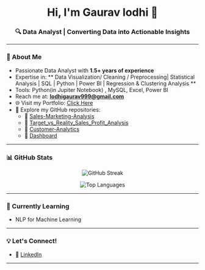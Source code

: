 
<h1 align="center">Hi, I'm Gaurav lodhi 👋</h1>
<h3 align="center">🔍 Data Analyst | Converting Data into Actionable Insights</h3>

---


### 🔹 About Me

-  Passionate Data Analyst with **1.5+ years of experience**
-  Expertise in: ** Data Visualization/ Cleaning / Preprocessing| Statistical Analysis | SQL | Python | Power BI | Regression & Clustering Analysis **
-  Tools: Python(in Jupiter Notebook) , MySQL, Excel, Power BI
-  Reach me at: **lodhigaurav999@gmail.com**
- 🌐 Visit my Portfolio: [Click Here](https://www.linkedin.com/in/gaurav-lodhi999)
- 📂 Explore my GitHub repositories:
  - 🔹 [Sales-Marketing-Analysis](https://github.com/lodhi-999/Sales-Marketing-Analysis)
  - 🔹 [Target_vs_Reality_Sales_Profit_Analysis](https://github.com/lodhi-999/Target_vs_Reality_Full_Funnel_Sales_Profit_Analysis)
  - 🔹 [Customer-Analytics](https://github.com/lodhi-999/Customer-Analytics)
  - 🔹 [Dashboard](https://github.com/lodhi-999/Gameplay-Player-Retention-Dashboard)

---

### 📊 GitHub Stats

<p align="center">
  <img src="https://github-readme-streak-stats.herokuapp.com?user=lodhi-999&theme=default" alt="GitHub Streak" />
</p>

<p align="center">
  <img src="https://github-readme-stats.vercel.app/api/top-langs/?username=lodhi-999&layout=compact&theme=default" alt="Top Languages" />
</p>

---

### 🌱 Currently Learning
- NLP for Machine Learning


---

### 💡 Let's Connect!
- 💼 [LinkedIn](https://www.linkedin.com/in/gaurav-lodhi999)
---
